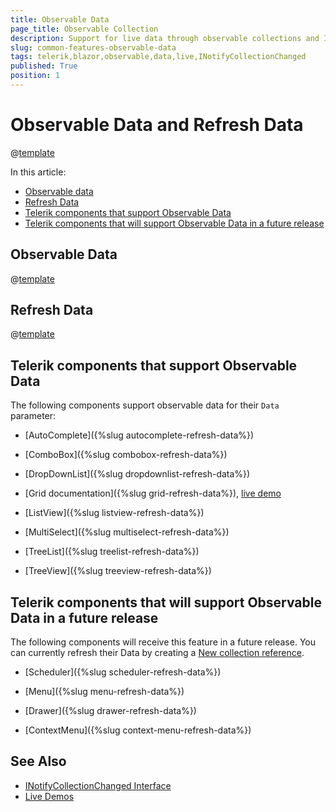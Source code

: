 ```yaml
---
title: Observable Data
page_title: Observable Collection
description: Support for live data through observable collections and INotifyCollectionChanged in Telerik UI for Blazor.
slug: common-features-observable-data
tags: telerik,blazor,observable,data,live,INotifyCollectionChanged 
published: True
position: 1
---
```


# Observable Data and Refresh Data

@[template](/_contentTemplates/common/observable-data.md#intro)

In this article:
* [Observable data](#observable-data)
* [Refresh Data](#refresh-data)
* [Telerik components that support Observable Data](#telerik-components-that-support-observable-data)
* [Telerik components that will support Observable Data in a future release](#telerik-components-that-will-support-observable-data-in-a-future-release)

## Observable Data

@[template](/_contentTemplates/common/observable-data.md#observable-data)


## Refresh Data 

@[template](/_contentTemplates/common/observable-data.md#refresh-data)


## Telerik components that support Observable Data

The following components support observable data for their `Data` parameter:

* [AutoComplete]({%slug autocomplete-refresh-data%})

* [ComboBox]({%slug combobox-refresh-data%})

* [DropDownList]({%slug dropdownlist-refresh-data%})

* [Grid documentation]({%slug grid-refresh-data%}), [live demo](https://demos.telerik.com/blazor-ui/grid/observable-data)

* [ListView]({%slug listview-refresh-data%})

* [MultiSelect]({%slug multiselect-refresh-data%})

* [TreeList]({%slug treelist-refresh-data%})

* [TreeView]({%slug treeview-refresh-data%})


## Telerik components that will support Observable Data in a future release

The following components will receive this feature in a future release. You can currently refresh their Data by creating a [New collection reference](#refresh-data).

* [Scheduler]({%slug scheduler-refresh-data%})

* [Menu]({%slug menu-refresh-data%})

* [Drawer]({%slug drawer-refresh-data%})

* [ContextMenu]({%slug context-menu-refresh-data%})


## See Also

  * [INotifyCollectionChanged Interface](https://docs.microsoft.com/en-us/dotnet/api/system.collections.specialized.inotifycollectionchanged?view=netframework-4.8)
  * [Live Demos](https://demos.telerik.com/blazor-ui/)
